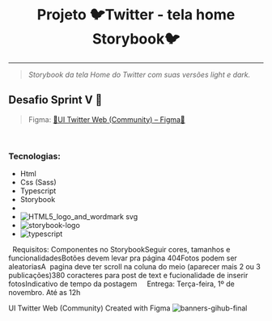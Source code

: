<h1 align="center" color="blue" > Projeto 🐦Twitter - tela home Storybook🐦 </h1>

***
> _Storybook da tela Home do Twitter com suas versões light e dark._


## Desafio Sprint V 🎨
 
> Figma: <a href="https://www.figma.com/file/E0J4sPihtdgIMI2Z4BOmLv/UI-Twitter-Web-(Community)?node-id=0%3A1">🎨UI Twitter Web (Community) – Figma📐</a> 

 
### Tecnologias: 
* Html
* Css (Sass)
*  Typescript 
*  Storybook
*  
* ![HTML5_logo_and_wordmark svg](https://user-images.githubusercontent.com/100351576/198028741-603a3e89-5257-4058-8fcb-b726cb473e3d.png)
* ![storybook-logo](https://user-images.githubusercontent.com/100351576/198028870-8e9b40ef-d32d-4251-ba3e-ad50e784d841.png)
* ![typescript](https://user-images.githubusercontent.com/100351576/198028938-5e717e17-3545-40df-b28a-96b9ac0b8c18.svg)



 
Requisitos:
Componentes no StorybookSeguir cores, tamanhos e funcionalidadesBotões devem levar pra página 404Fotos podem ser aleatoriasA  pagina deve ter scroll na coluna do meio (aparecer mais 2 ou 3 publicações)380 coracteres para post de text e fucionalidade de inserir fotosIndicativo de tempo da postagem
 
 
Entrega: Terça-feira, 1º de novembro. Até as 12h

UI Twitter Web (Community)
Created with Figma
![banners-gihub-final](https://user-images.githubusercontent.com/100351576/198029195-06625761-f2a2-4e25-8729-e6ad58541c57.gif)


